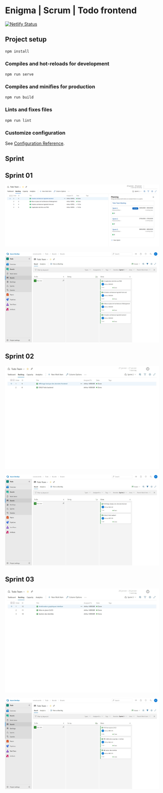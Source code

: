 # Enigma | Scrum | Todo frontend

[![Netlify Status](https://api.netlify.com/api/v1/badges/1b440fc3-c535-4ea9-bf06-55aff531a1e8/deploy-status)](https://app.netlify.com/sites/enigma-scrum-todo/deploys)

## Project setup
```
npm install
```

### Compiles and hot-reloads for development
```
npm run serve
```

### Compiles and minifies for production
```
npm run build
```

### Lints and fixes files
```
npm run lint
```

### Customize configuration
See [Configuration Reference](https://cli.vuejs.org/config/).

## Sprint

## Sprint 01
![backlog_sprint_01](./docs/backlog_sprint_01.png)


![sprint_01](./docs/sprint_01.jpg)

## Sprint 02

![backlog_sprint_02](./docs/backlog_sprint_02.jpg)


![sprint_02](./docs/sprint_02.jpg)

## Sprint 03

![backlog_sprint_03](./docs/backlog_sprint_03.jpg)


![sprint_03](./docs/sprint_03.jpg)
